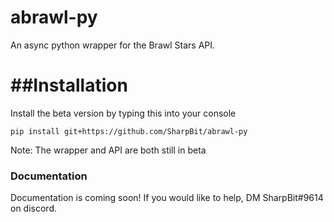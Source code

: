 # abrawl-py
An async python wrapper for the Brawl Stars API.
# ##Installation
Install the beta version by typing this into your console
```
pip install git+https://github.com/SharpBit/abrawl-py
```
Note: The wrapper and API are both still in beta
### Documentation
Documentation is coming soon! If you would like to help, DM SharpBit#9614 on discord.

